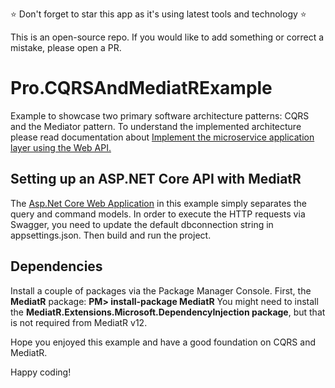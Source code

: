 ⭐ Don't forget to star this app as it's using latest tools and technology ⭐

This is an open-source repo. If you would like to add something or correct a mistake, please open a PR.

# Pro.CQRSAndMediatRExample
Example to showcase two primary software architecture patterns: CQRS and the Mediator pattern. To understand the implemented architecture please read documentation about 
[Implement the microservice application layer using the Web API.](https://learn.microsoft.com/en-us/dotnet/architecture/microservices/microservice-ddd-cqrs-patterns/microservice-application-layer-implementation-web-api)

## Setting up an ASP.NET Core API with MediatR
The [Asp.Net Core Web Application](https://learn.microsoft.com/en-us/aspnet/core/web-api/?view=aspnetcore-7.0) in this example simply separates the query and command models. 
In order to execute the HTTP requests via Swagger, you need to update the default dbconnection string in appsettings.json. Then build and run the project.

## Dependencies
Install a couple of packages via the Package Manager Console.
First, the **MediatR** package:
**PM> install-package MediatR**
You might need to install the **MediatR.Extensions.Microsoft.DependencyInjection package**, but that is not required from MediatR v12.

Hope you enjoyed this example and have a good foundation on CQRS and MediatR.

Happy coding!
